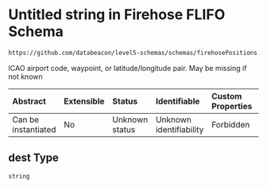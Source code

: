 # Untitled string in Firehose FLIFO Schema

```txt
https://github.com/databeacon/level5-schemas/schemas/firehosePositions.schema.json#/properties/dest
```

ICAO airport code, waypoint, or latitude/longitude pair. May be missing if not known

| Abstract            | Extensible | Status         | Identifiable            | Custom Properties | Additional Properties | Access Restrictions | Defined In                                                                                |
| :------------------ | :--------- | :------------- | :---------------------- | :---------------- | :-------------------- | :------------------ | :---------------------------------------------------------------------------------------- |
| Can be instantiated | No         | Unknown status | Unknown identifiability | Forbidden         | Allowed               | none                | [firehoseFLIFO.schema.json\*](../../out/firehoseFLIFO.schema.json "open original schema") |

## dest Type

`string`
